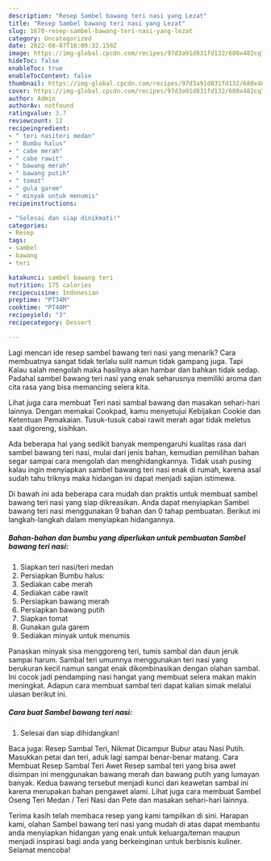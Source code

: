 ```yaml
---
description: "Resep Sambel bawang teri nasi yang Lezat"
title: "Resep Sambel bawang teri nasi yang Lezat"
slug: 1670-resep-sambel-bawang-teri-nasi-yang-lezat
category: Uncategorized
date: 2022-08-07T16:09:32.158Z
image: https://img-global.cpcdn.com/recipes/97d3a91d831fd132/680x482cq70/sambel-bawang-teri-nasi-foto-resep-utama.jpg
hideToc: false
enableToc: true
enableTocContent: false
thumbnail: https://img-global.cpcdn.com/recipes/97d3a91d831fd132/680x482cq70/sambel-bawang-teri-nasi-foto-resep-utama.jpg
cover: https://img-global.cpcdn.com/recipes/97d3a91d831fd132/680x482cq70/sambel-bawang-teri-nasi-foto-resep-utama.jpg
author: Admin
authorAv: notfound
ratingvalue: 3.7
reviewcount: 12
recipeingredient:
- " teri nasiteri medan"
- " Bumbu halus"
- " cabe merah"
- " cabe rawit"
- " bawang merah"
- " bawang putih"
- " tomat"
- " gula garem"
- " minyak untuk menumis"
recipeinstructions:

- "Selesai dan siap dinikmati!"
categories:
- Resep
tags:
- sambel
- bawang
- teri

katakunci: sambel bawang teri 
nutrition: 175 calories
recipecuisine: Indonesian
preptime: "PT34M"
cooktime: "PT40M"
recipeyield: "3"
recipecategory: Dessert

---
```



Lagi mencari ide resep sambel bawang teri nasi yang menarik? Cara membuatnya sangat tidak terlalu sulit namun tidak gampang juga. Tapi Kalau salah mengolah maka hasilnya akan hambar dan bahkan tidak sedap. Padahal sambel bawang teri nasi yang enak seharusnya memiliki aroma dan cita rasa yang bisa memancing selera kita.


Lihat juga cara membuat Teri nasi sambal bawang dan masakan sehari-hari lainnya. Dengan memakai Cookpad, kamu menyetujui Kebijakan Cookie dan Ketentuan Pemakaian. Tusuk-tusuk cabai rawit merah agar tidak meletus saat digoreng, sisihkan.

Ada beberapa hal yang sedikit banyak mempengaruhi kualitas rasa dari sambel bawang teri nasi, mulai dari jenis bahan, kemudian pemilihan bahan segar sampai cara mengolah dan menghidangkannya. Tidak usah pusing kalau ingin menyiapkan sambel bawang teri nasi enak di rumah, karena asal sudah tahu triknya maka hidangan ini dapat menjadi sajian istimewa.


Di bawah ini ada beberapa cara mudah dan praktis untuk membuat sambel bawang teri nasi yang siap dikreasikan. Anda dapat menyiapkan Sambel bawang teri nasi menggunakan 9 bahan dan 0 tahap pembuatan. Berikut ini langkah-langkah dalam menyiapkan hidangannya.

<!--inarticleads1-->

##### Bahan-bahan dan bumbu yang diperlukan untuk pembuatan Sambel bawang teri nasi:

1. Siapkan  teri nasi/teri medan
1. Persiapkan  Bumbu halus:
1. Sediakan  cabe merah
1. Sediakan  cabe rawit
1. Persiapkan  bawang merah
1. Persiapkan  bawang putih
1. Siapkan  tomat
1. Gunakan  gula garem
1. Sediakan  minyak untuk menumis


Panaskan minyak sisa menggoreng teri, tumis sambal dan daun jeruk sampai harum. Sambal teri umumnya menggunakan teri nasi yang berukuran kecil namun sangat enak dikombinasikan dengan olahan sambal. Ini cocok jadi pendamping nasi hangat yang membuat selera makan makin meningkat. Adapun cara membuat sambal teri dapat kalian simak melalui ulasan berikut ini. 

<!--inarticleads2-->

##### Cara buat Sambel bawang teri nasi:


1. Selesai dan siap dihidangkan!

Baca juga: Resep Sambal Teri, Nikmat Dicampur Bubur atau Nasi Putih. Masukkan petai dan teri, aduk lagi sampai benar-benar matang. Cara Membuat Resep Sambal Teri Awet Resep sambal teri yang bisa awet disimpan ini menggunakan bawang merah dan bawang putih yang lumayan banyak. Kedua bawang tersebut menjadi kunci dari keawetan sambal ini karena merupakan bahan pengawet alami. Lihat juga cara membuat Sambel Oseng Teri Medan / Teri Nasi dan Pete dan masakan sehari-hari lainnya. 

Terima kasih telah membaca resep yang kami tampilkan di sini. Harapan kami, olahan Sambel bawang teri nasi yang mudah di atas dapat membantu anda menyiapkan hidangan yang enak untuk keluarga/teman maupun menjadi inspirasi bagi anda yang berkeinginan untuk berbisnis kuliner. Selamat mencoba!
